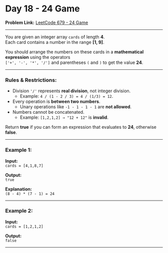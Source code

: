 # Day 18 - 24 Game  

**Problem Link:** [LeetCode 679 - 24 Game](https://leetcode.com/problems/24-game/)  

---

You are given an integer array `cards` of length **4**.  
Each card contains a number in the range **[1, 9]**.  

You should arrange the numbers on these cards in a **mathematical expression** using the operators  
`['+', '-', '*', '/']` and parentheses `(` and `)` to get the value **24**.  

---

### Rules & Restrictions:
- Division `'/'` represents **real division**, not integer division.  
  - Example: `4 / (1 - 2 / 3) = 4 / (1/3) = 12`.  
- Every operation is **between two numbers**.  
  - Unary operations like `-1 - 1 - 1 - 1` are **not allowed**.  
- Numbers cannot be concatenated.  
  - Example: `[1,2,1,2] → "12 + 12"` is **invalid**.  

Return **true** if you can form an expression that evaluates to **24**, otherwise **false**.  

---

### Example 1:
**Input:**  
`cards = [4,1,8,7]`  

**Output:**  
`true`  

**Explanation:**  
`(8 - 4) * (7 - 1) = 24`  

---

### Example 2:
**Input:**  
`cards = [1,2,1,2]`  

**Output:**  
`false`  

---
